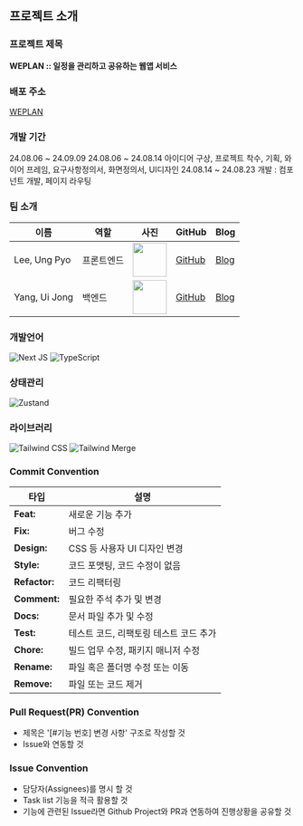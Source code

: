 ## 프로젝트 소개

### 프로젝트 제목
**WEPLAN :: 일정을 관리하고 공유하는 웹앱 서비스**

### 배포 주소
[WEPLAN](https://weplan-app.vercel.app/)

### 개발 기간
24.08.06 ~ 24.09.09
24.08.06 ~ 24.08.14 아이디어 구상, 프로젝트 착수, 기획, 와이어 프레임, 요구사항정의서, 화면정의서, UI디자인
24.08.14 ~ 24.08.23 개발 : 컴포넌트 개발, 페이지 라우팅

### 팀 소개

| 이름       | 역할               | 사진                                       | GitHub                                           | Blog                                      |
|------------|--------------------|--------------------------------------------|--------------------------------------------------|-------------------------------------------|
| Lee, Ung Pyo | 프론트엔드  | <img src="https://github.com/UngPyoLee.png" width="60"/> | [GitHub](https://github.com/UngPyoLee)           | [Blog](https://velog.io/@uplee114/posts)           |
| Yang, Ui Jong| 백엔드       | <img src="https://github.com/Scanf-s.png" width="60"/> | [GitHub](https://github.com/Scanf-s)          | [Blog](https://velog.io/@calzone0404/posts)           |


### 개발언어
![Next JS](https://img.shields.io/badge/Next-black?style=for-the-badge&logo=next.js&logoColor=white)
![TypeScript](https://img.shields.io/badge/-TypeScript-3178C6?style=for-the-badge&logo=typescript&logoColor=white)

### 상태관리
![Zustand](https://img.shields.io/badge/-Zustand-FFB13B?style=for-the-badge)

### 라이브러리
![Tailwind CSS](https://img.shields.io/badge/-Tailwind%20CSS-38B2AC?style=for-the-badge&logo=tailwind-css&logoColor=white)
![Tailwind Merge](https://img.shields.io/badge/-Tailwind%20Merge-38B2AC?style=for-the-badge&logo=tailwind-css&logoColor=white)

### Commit Convention

| 타입      | 설명                                |
|-----------|-------------------------------------|
| **Feat:** | 새로운 기능 추가                     |
| **Fix:**  | 버그 수정                            |
| **Design:** | CSS 등 사용자 UI 디자인 변경        |
| **Style:** | 코드 포맷팅, 코드 수정이 없음        |
| **Refactor:** | 코드 리팩터링                    |
| **Comment:** | 필요한 주석 추가 및 변경          |
| **Docs:** | 문서 파일 추가 및 수정              |
| **Test:** | 테스트 코드, 리팩토링 테스트 코드 추가|
| **Chore:** | 빌드 업무 수정, 패키지 매니저 수정  |
| **Rename:** | 파일 혹은 폴더명 수정 또는 이동    |
| **Remove:** | 파일 또는 코드 제거                |

### Pull Request(PR) Convention

- 제목은 '[#기능 번호] 변경 사항' 구조로 작성할 것
- Issue와 연동할 것

### Issue Convention

- 담당자(Assignees)를 명시 할 것
- Task list 기능을 적극 활용할 것
- 기능에 관련된 Issue라면 Github Project와 PR과 연동하여 진행상황을 공유할 것
